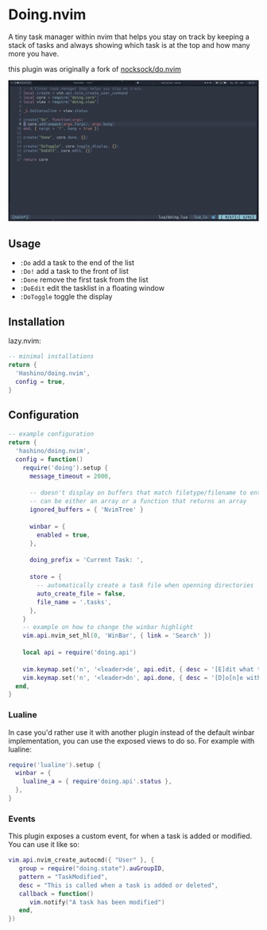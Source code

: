 # Doing.nvim

A tiny task manager within nvim that helps you stay on track by keeping a stack
of tasks and always showing which task is at the top and how many more you have.

this plugin was originally a fork of [nocksock/do.nvim](https://github.com/nocksock/do.nvim)

![doing](https://raw.githubusercontent.com/Hashino/doing.nvim/main/demo.gif)

## Usage

-  `:Do` add a task to the end of the list
-  `:Do!` add a task to the front of list
-  `:Done` remove the first task from the list
-  `:DoEdit` edit the tasklist in a floating window
-  `:DoToggle` toggle the display

## Installation

lazy.nvim:

```lua
-- minimal installations
return {
  'Hashino/doing.nvim',
  config = true,
}
```

## Configuration

``` lua
-- example configuration
return {
  'hashino/doing.nvim',
  config = function()
    require('doing').setup {
      message_timeout = 2000,

      -- doesn't display on buffers that match filetype/filename to entries
      -- can be either an array or a function that returns an array
      ignored_buffers = { 'NvimTree' }

      winbar = { 
        enabled = true,
      },

      doing_prefix = 'Current Task: ',

      store = {
        -- automatically create a task file when openning directories
        auto_create_file = false, 
        file_name = '.tasks',
      },
    }
    -- example on how to change the winbar highlight
    vim.api.nvim_set_hl(0, 'WinBar', { link = 'Search' })

    local api = require('doing.api')

    vim.keymap.set('n', '<leader>de', api.edit, { desc = '[E]dit what tasks you`re [D]oing' })
    vim.keymap.set('n', '<leader>dn', api.done, { desc = '[D]o[n]e with current task' })
  end,
}
```

### Lualine

In case you'd rather use it with another plugin instead of the default winbar
implementation, you can use the exposed views to do so. 
For example with lualine:

```lua
require('lualine').setup {
  winbar = {
    lualine_a = { require'doing.api'.status },
  },
}
```

### Events

This plugin exposes a custom event, for when a task is added or modified. You can use it like so:

```lua
vim.api.nvim_create_autocmd({ "User" }, {
   group = require("doing.state").auGroupID,
   pattern = "TaskModified",
   desc = "This is called when a task is added or deleted",
   callback = function()
      vim.notify("A task has been modified")
   end,
})
```

